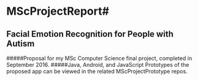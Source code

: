 # MScProjectReport#
## Facial Emotion Recognition for People with Autism
#####Proposal for my MSc Computer Science final project, completed in September 2016.
#####Java, Android, and JavaScript Prototypes of the proposed app can be viewed in the related MScProjectPrototype repos.
